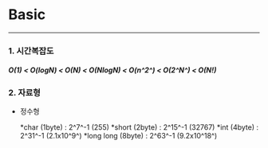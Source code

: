 # Basic
----
### 1. 시간복잡도
#####  O(1) < O(logN) < O(N) < O(NlogN) < O(n^2^) < O(2^N^) < O(N!)

### 2. 자료형
* 정수형
  
  *char        (1byte) : 2^7^-1  (255)
  *short       (2byte) : 2^15^-1 (32767)
  *int         (4byte) : 2^31^-1 (2.1x10^9^)
  *long long   (8byte) : 2^63^-1 (9.2x10^18^)
